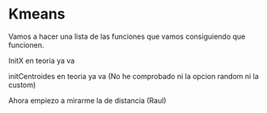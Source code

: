 # Kmeans

Vamos a hacer una lista de las funciones que vamos consiguiendo que funcionen.

InitX en teoria ya va 

initCentroides en teoria ya va (No he comprobado ni la opcion random ni la custom)

Ahora empiezo a mirarme la de distancia (Raul)
